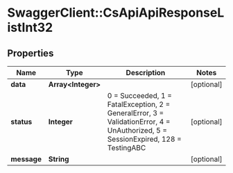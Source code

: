# SwaggerClient::CsApiApiResponseListInt32

## Properties
Name | Type | Description | Notes
------------ | ------------- | ------------- | -------------
**data** | **Array&lt;Integer&gt;** |  | [optional] 
**status** | **Integer** | 0 &#x3D; Succeeded, 1 &#x3D; FatalException, 2 &#x3D; GeneralError, 3 &#x3D; ValidationError, 4 &#x3D; UnAuthorized, 5 &#x3D; SessionExpired, 128 &#x3D; TestingABC | [optional] 
**message** | **String** |  | [optional] 


